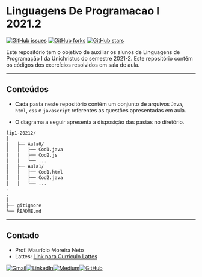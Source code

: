 # **Linguagens De Programacao I 2021.2**

[![GitHub issues](https://img.shields.io/github/issues/maumneto/lip1-20212)](https://github.com/maumneto/lip1-20212/issues)
[![GitHub forks](https://img.shields.io/github/forks/maumneto/lip1-20212)](https://github.com/maumneto/lip1-20212/network)
[![GitHub stars](https://img.shields.io/github/stars/maumneto/lip1-20212)](https://github.com/maumneto/lip1-20212/stargazers)

Este repositório tem o objetivo de auxiliar os alunos de Linguagens de Programação I da Unichristus do semestre 2021-2. 
Este repositório contém os códigos dos exercícios resolvidos em sala de aula.

---

## **Conteúdos**

- Cada pasta neste repositório contém um conjunto de arquivos `Java`, `html`, `css` e `javascript` referentes as questões apresentadas em aula.

- O diagrama a seguir apresenta a disposição das pastas no diretório.


```markdown
lip1-20212/
│
│   ├── Aula0/
│   │   ├── Cod1.java
│   │   ├── Cod2.js
│   │   └── ...
│   ├── Aula1/
│   │   ├── Cod1.html
│   │   ├── Cod2.java
│   │   └── ...
.
.
│
├── gitignore
└── README.md
```
---

## **Contado**

- Prof. Maurício Moreira Neto 
- Lattes: [Link para Currículo Lattes](http://lattes.cnpq.br/7534400645876830)
  
[![Gmail](https://img.shields.io/badge/Gmail-D14836?style=for-the-badge&logo=gmail&logoColor=white)](mailto:maumneto@gmail.com)[![LinkedIn](https://img.shields.io/badge/LinkedIn-0077B5?style=for-the-badge&logo=linkedin&logoColor=white)](https://www.linkedin.com/in/maumneto/)[![Medium](https://img.shields.io/badge/Medium-12100E?style=for-the-badge&logo=medium&logoColor=white)](https://medium.com/@maumneto)[![GitHub](https://img.shields.io/badge/GitHub-100000?style=for-the-badge&logo=github&logoColor=white)](https://github.com/maumneto)
